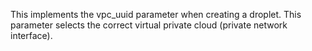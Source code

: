 This implements the vpc_uuid parameter when creating a droplet. This parameter selects the correct virtual private cloud (private network interface).